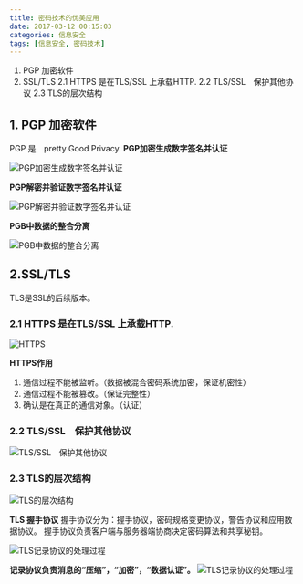 ```yaml
---
title: 密码技术的优美应用
date: 2017-03-12 00:15:03
categories: 信息安全
tags: [信息安全, 密码技术]
---
```


1. PGP 加密软件
2. SSL/TLS
2.1 HTTPS 是在TLS/SSL 上承载HTTP.
2.2 TLS/SSL　保护其他协议
2.3 TLS的层次结构
<!-- more -->

## 1. PGP 加密软件
PGP 是　pretty Good Privacy.
**PGP加密生成数字签名并认证**

![PGP加密生成数字签名并认证](http://lighklife.github.io/img/2017/PGP加密生成数字签名并认证.png)

**PGP解密并验证数字签名并认证**

![PGP解密并验证数字签名并认证](http://lighklife.github.io/img/2017/PGP解密并验证数字签名并认证.PNG)

**PGB中数据的整合分离**

![PGB中数据的整合分离](http://lighklife.github.io/img/2017/PGB中数据的整合分离.PNG)

## 2.SSL/TLS

TLS是SSL的后续版本。

### 2.1 HTTPS 是在TLS/SSL 上承载HTTP.

![HTTPS](http://lighklife.github.io/img/2017/HTTPS.png)

**HTTPS作用**

1. 通信过程不能被监听。（数据被混合密码系统加密，保证机密性）
2. 通信过程不能被篡改。（保证完整性）
3. 确认是在真正的通信对象。（认证）

### 2.2 TLS/SSL　保护其他协议

![TLS/SSL　保护其他协议](http://lighklife.github.io/img/2017/SSL-TLS保护其他协议.png)

### 2.3 TLS的层次结构

![TLS的层次结构](http://lighklife.github.io/img/2017/TLS层次结构.png)

**TLS 握手协议**
握手协议分为：握手协议，密码规格变更协议，警告协议和应用数据协议。
握手协议负责客户端与服务器端协商决定密码算法和共享秘钥。

![TLS记录协议的处理过程](http://lighklife.github.io/img/2017/STL握手.jpg)


**记录协议负责消息的“压缩”，“加密”，“数据认证”。**
![TLS记录协议的处理过程](http://lighklife.github.io/img/2017/TLS记录协议的处理过程.png)
